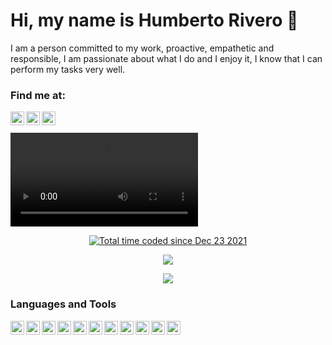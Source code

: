 

<!--
**danieldamian09/danieldamian09** is a ✨ _special_ ✨ repository because its `README.md` (this file) appears on your GitHub profile.

Here are some ideas to get you started:

- 🔭 I’m currently working on ...
- 🌱 I’m currently learning ...
- 👯 I’m looking to collaborate on ...
- 🤔 I’m looking for help with ...
- 💬 Ask me about ...
- 📫 How to reach me: ...
-  Pronouns: ...
- ⚡ Fun fact: ...
-->

# Hi, my name is Humberto Rivero 👋

I am a person committed to my work, proactive, empathetic and responsible, I
am passionate about what I do and I enjoy it, I know that I can perform my
tasks very well.

<h3>Find me at:</h3>

<p>
    <a href="https://humbertorivero.netlify.app/">
      <img align="left" alt="" width="22px"
        src="https://user-images.githubusercontent.com/63797901/137363513-f5825321-e9c1-4b15-89fc-f2e518689c02.png" style="max-width: 100%;">
    </a>
    <a href="https://www.linkedin.com/in/humberto-rivero-rivero-castro/">
      <img align="left" alt="" width="22px"
        src="https://user-images.githubusercontent.com/63797901/137363364-437f2ea4-8840-493c-8b2a-9ec438a00538.png" style="max-width: 100%;">
    </a>
    <a href="https://www.instagram.com/mundo_javascript/" rel="nofollow">
      <img align="left" alt="" width="22px"
        src="https://user-images.githubusercontent.com/63797901/137363602-8be93ef1-d169-4612-8c1d-74a68a22fdc8.png" style="max-width: 100%;">
    </a>
  </p>
  <br>
  <br>
  
   <video onloadedmetadata="this.muted=true" autoplay loop controls>
    <source src="https://user-images.githubusercontent.com/63797901/173156712-b3e7dea7-abbb-4a8f-b1fa-0de58961a961.mp4">
  </video>
  
<p align="center">
  <a href="https://wakatime.com/@691f43ed-3a10-41af-b5e8-294647115f16"><img src="https://wakatime.com/badge/user/691f43ed-3a10-41af-b5e8-294647115f16.svg" alt="Total time coded since Dec 23 2021" /></a>
</p>

<p align="center">
    <img align="center" src="https://github-readme-stats.vercel.app/api/top-langs/?username=danieldamian09&layout=compact&theme=tokyonight" />
</p>
<p align="center">
    <img align="center" src="https://github-readme-stats.vercel.app/api?username=danieldamian09&show_icons=true&theme=tokyonight" />
 </p>

 <h3>Languages and Tools</h3>
   <p>
        <img align="left" alt="html" width="22px"
          src="https://user-images.githubusercontent.com/63797901/137369294-0b979342-4f21-4b35-a58c-71df5edced2d.png"
          style="max-width: 100%;">
        <img align="left" alt="css" width="22px"
          src="https://user-images.githubusercontent.com/63797901/137369398-501f23f9-40dc-4282-9c68-34ac5431a720.png"
          style="max-width: 100%;">
        <img align="left" alt="javascript" width="22px"
          src="https://user-images.githubusercontent.com/63797901/137369538-548b35ec-3aea-4bd4-8232-c3c8ba6fffaf.png"
          style="max-width: 100%;">
          <img align="left" alt="bootstrap" width="22px"
          src="https://user-images.githubusercontent.com/63797901/137369784-071c0d03-9e0f-41bd-9631-8bce60b67380.png"
          style="max-width: 100%;">
          <img align="left" alt="react" width="22px"
          src="https://user-images.githubusercontent.com/63797901/137369868-4fd5ba02-b198-4916-9726-59f0941138b5.png"
          style="max-width: 100%;">
          <img align="left" alt="mongo" width="22px"
          src="https://user-images.githubusercontent.com/63797901/137369988-4aeea6ff-c955-40a9-9753-4049b1e9ab97.png"
          style="max-width: 100%;">
          <img align="left" alt="node" width="22px"
          src="https://user-images.githubusercontent.com/63797901/137370092-71cf9498-956d-4d43-ab3a-97e243b8cb20.png"
          style="max-width: 100%;">
          <img align="left" alt="github" width="22px"
          src="https://user-images.githubusercontent.com/63797901/137370155-fd3a5a93-0567-4689-9d61-4a282c0bfa2d.png"
          style="max-width: 100%;">
          <img align="left" alt="figma" width="22px"
          src="https://user-images.githubusercontent.com/63797901/137370239-147f8148-6ce7-4bfe-af55-4c5a382a8e49.png"
          style="max-width: 100%;">
          <img align="left" alt="vsc" width="22px"
          src="https://user-images.githubusercontent.com/63797901/137370454-51f171ca-6601-4504-b07e-7dc3a6f51998.png"
          style="max-width: 100%;">
          <img align="left" alt="salesforce" width="22px"
          src="https://user-images.githubusercontent.com/63797901/137370345-3a5893dd-ad9e-4e6e-a4ea-74306beecb45.png"
          style="max-width: 100%;">
    </p>
    <br>
    <br>
  <!--<p align="center">
      <img align="center" alt="developer" src="https://user-images.githubusercontent.com/63797901/137372016-b5a1c94c-75a8-46b9-afa1-ea3893e094a3.gif">
  </p>-->


<!-- <p align="center">
    <img align="center" src="https://github-readme-stats.vercel.app/api/top-langs/?username=danieldamian09&bg_color=000000&text_color=FFFFFF&title_color=159E4A&langs_count=10&card_width=500&layout=compact" /> 
</p> -->

